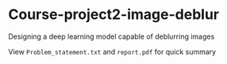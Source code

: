# Course-project2-image-deblur

Designing a deep learning model capable of deblurring images 

View `Problem_statement.txt` and `report.pdf` for quick summary 
 

